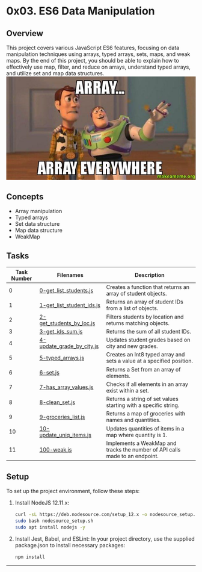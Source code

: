 # 0x03. ES6 Data Manipulation

## Overview
This project covers various JavaScript ES6 features, focusing on data manipulation techniques using arrays, typed arrays, sets, maps, and weak maps. By the end of this project, you should be able to explain how to effectively use map, filter, and reduce on arrays, understand typed arrays, and utilize set and map data structures.  
!["Array Everywhere"](array_everywhere.jpg)

## Concepts
- Array manipulation
- Typed arrays
- Set data structure
- Map data structure
- WeakMap

## Tasks

| Task Number | Filenames                          | Description                                                  |
|-------------|------------------------------------|--------------------------------------------------------------|
| 0           | [0-get_list_students.js](0-get_list_students.js) | Creates a function that returns an array of student objects. |
| 1           | [1-get_list_student_ids.js](1-get_list_student_ids.js) | Returns an array of student IDs from a list of objects.     |
| 2           | [2-get_students_by_loc.js](2-get_students_by_loc.js) | Filters students by location and returns matching objects.   |
| 3           | [3-get_ids_sum.js](3-get_ids_sum.js) | Returns the sum of all student IDs.                          |
| 4           | [4-update_grade_by_city.js](4-update_grade_by_city.js) | Updates student grades based on city and new grades.        |
| 5           | [5-typed_arrays.js](5-typed_arrays.js) | Creates an Int8 typed array and sets a value at a specified position. |
| 6           | [6-set.js](6-set.js)             | Returns a Set from an array of elements.                    |
| 7           | [7-has_array_values.js](7-has_array_values.js) | Checks if all elements in an array exist within a set.      |
| 8           | [8-clean_set.js](8-clean_set.js) | Returns a string of set values starting with a specific string. |
| 9           | [9-groceries_list.js](9-groceries_list.js) | Returns a map of groceries with names and quantities.        |
| 10          | [10-update_uniq_items.js](10-update_uniq_items.js) | Updates quantities of items in a map where quantity is 1.   |
| 11          | [100-weak.js](100-weak.js)       | Implements a WeakMap and tracks the number of API calls made to an endpoint. |

## Setup
To set up the project environment, follow these steps:

1. Install NodeJS 12.11.x:
   ```bash
   curl -sL https://deb.nodesource.com/setup_12.x -o nodesource_setup.sh
   sudo bash nodesource_setup.sh
   sudo apt install nodejs -y
    ```

2. Install Jest, Babel, and ESLint: In your project directory, use the supplied package.json to install necessary packages:
    ```bash
    npm install
    ```

---

